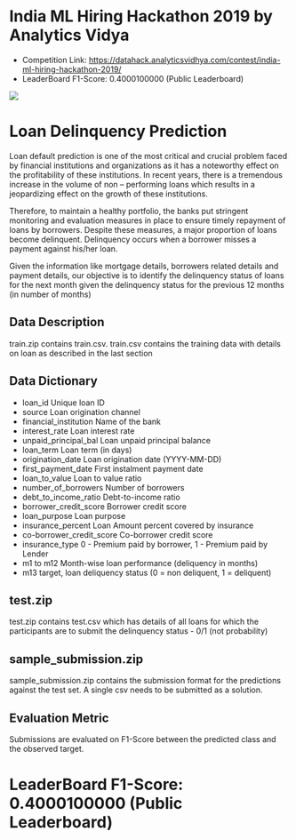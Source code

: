 # India ML Hiring Hackathon 2019 by Analytics Vidya
- Competition Link: https://datahack.analyticsvidhya.com/contest/india-ml-hiring-hackathon-2019/
- LeaderBoard F1-Score: 0.4000100000 (Public Leaderboard)

<img src = https://datahack.analyticsvidhya.com/media/__sized__/contest_cover/1920x480_fiqz1Xl-thumbnail-1200x1200.png>

# Loan Delinquency Prediction
Loan default prediction is one of the most critical and crucial problem faced by financial institutions and organizations as it has a noteworthy effect on the profitability of these institutions. In recent years, there is a tremendous increase in the volume of non – performing loans which results in a jeopardizing effect on the growth of these institutions. 

Therefore, to maintain a healthy portfolio, the banks put stringent monitoring and evaluation measures in place to ensure timely repayment of loans by borrowers. Despite these measures, a major proportion of loans become delinquent. Delinquency occurs when a borrower misses a payment against his/her loan.

Given the information like mortgage details, borrowers related details and payment details, our objective is to identify the delinquency status of loans for the next month given the delinquency status for the previous 12 months (in number of months)

## Data Description
train.zip contains train.csv. train.csv contains the training data with details on loan as described in the last section

## Data Dictionary
* loan_id	Unique loan ID
* source	Loan origination channel
* financial_institution	Name of the bank
* interest_rate	Loan interest rate
* unpaid_principal_bal	Loan unpaid principal balance
* loan_term	Loan term (in days)
* origination_date	Loan origination date (YYYY-MM-DD)
* first_payment_date	First instalment payment date
* loan_to_value	Loan to value ratio
* number_of_borrowers	Number of borrowers
* debt_to_income_ratio	Debt-to-income ratio
* borrower_credit_score	Borrower credit score
* loan_purpose	Loan purpose
* insurance_percent	Loan Amount percent covered by insurance
* co-borrower_credit_score	Co-borrower credit score
* insurance_type	0 - Premium paid by borrower, 1 - Premium paid by Lender
* m1 to m12	Month-wise loan performance (deliquency in months)
* m13	target, loan deliquency status (0 = non deliquent, 1 = deliquent)

## test.zip
test.zip contains test.csv which has details of all loans for which the participants are to submit the delinquency status - 0/1 (not probability)

## sample_submission.zip
sample_submission.zip contains the submission format for the predictions against the test set. A single csv needs to be submitted as a solution.

## Evaluation Metric
Submissions are evaluated on F1-Score between the predicted class and the observed target.

# LeaderBoard F1-Score: 0.4000100000 (Public Leaderboard)
